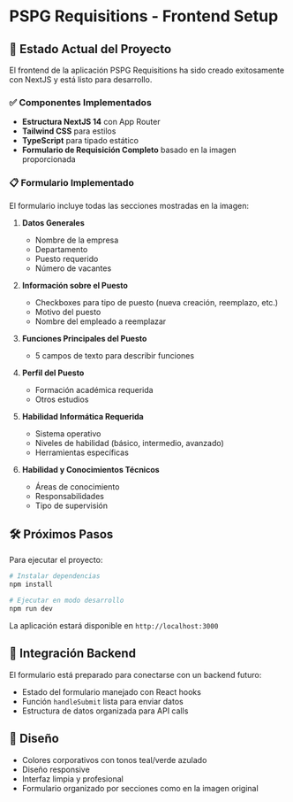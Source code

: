 # PSPG Requisitions - Frontend Setup

## 🚀 Estado Actual del Proyecto

El frontend de la aplicación PSPG Requisitions ha sido creado exitosamente con NextJS y está listo para desarrollo.

### ✅ Componentes Implementados

- **Estructura NextJS 14** con App Router
- **Tailwind CSS** para estilos
- **TypeScript** para tipado estático
- **Formulario de Requisición Completo** basado en la imagen proporcionada

### 📋 Formulario Implementado

El formulario incluye todas las secciones mostradas en la imagen:

1. **Datos Generales**
   - Nombre de la empresa
   - Departamento
   - Puesto requerido
   - Número de vacantes

2. **Información sobre el Puesto**
   - Checkboxes para tipo de puesto (nueva creación, reemplazo, etc.)
   - Motivo del puesto
   - Nombre del empleado a reemplazar

3. **Funciones Principales del Puesto**
   - 5 campos de texto para describir funciones

4. **Perfil del Puesto**
   - Formación académica requerida
   - Otros estudios

5. **Habilidad Informática Requerida**
   - Sistema operativo
   - Niveles de habilidad (básico, intermedio, avanzado)
   - Herramientas específicas

6. **Habilidad y Conocimientos Técnicos**
   - Áreas de conocimiento
   - Responsabilidades
   - Tipo de supervisión

## 🛠️ Próximos Pasos

Para ejecutar el proyecto:

```bash
# Instalar dependencias
npm install

# Ejecutar en modo desarrollo
npm run dev
```

La aplicación estará disponible en `http://localhost:3000`

## 🔗 Integración Backend

El formulario está preparado para conectarse con un backend futuro:
- Estado del formulario manejado con React hooks
- Función `handleSubmit` lista para enviar datos
- Estructura de datos organizada para API calls

## 🎨 Diseño

- Colores corporativos con tonos teal/verde azulado
- Diseño responsive
- Interfaz limpia y profesional
- Formulario organizado por secciones como en la imagen original
